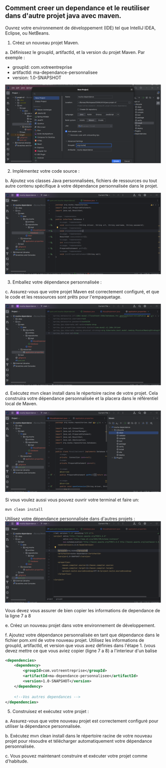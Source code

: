 ## Comment creer un dependance et le reutiliser dans d'autre projet java avec maven.


Ouvrez votre environnement de développement (IDE) tel que IntelliJ IDEA, Eclipse, ou NetBeans.

1. Créez un nouveau projet Maven.

a. Définissez le groupId, artifactId, et la version du projet Maven. Par exemple :
- groupId: com.votreentreprise
- artifactId: ma-dependance-personnalisee
- version: 1.0-SNAPSHOT

<img src="images/creation-project-in-intelij.png"  />


2. Implémentez votre code source :

b. Ajoutez vos classes Java personnalisées, fichiers de ressources ou tout autre contenu spécifique à votre dépendance personnalisée dans le projet.

<img src="images/create-your-classe-personnalize.png" />


3. Emballez votre dépendance personnalisée :

c. Assurez-vous que votre projet Maven est correctement configuré, et que le code et les ressources sont prêts pour l'empaquetage.

<img src="images/create-a-file-with-info-about-your-db.png" />

d. Exécutez mvn clean install dans le répertoire racine de votre projet. Cela construira votre dépendance personnalisée et la placera dans le référentiel local de Maven.

<img src="images/do-mvn-clean-install.png" />

Si vous voulez aussi vous pouvez ouvrir votre terminal et faire un:
```shell
mvn clean install
```


 Utilisez votre dépendance personnalisée dans d'autres projets :
 <img src="images/copie-info-dependance.png" />
 
 Vous devez vous assurer de bien copier les informations de dependance de la ligne 7 a 8

e. Créez un nouveau projet dans votre environnement de développement.

f. Ajoutez votre dépendance personnalisée en tant que dépendance dans le fichier pom.xml de votre nouveau projet. Utilisez les informations de groupId, artifactId, et version que vous avez définies dans l'étape 1.
(vous devez mettre ce que vous aviez copier (ligne 7 a 8) a l'interieur d'un balise <dependency></dependenc>

```xml
<dependencies>
    <dependency>
        <groupId>com.votreentreprise</groupId>
        <artifactId>ma-dependance-personnalisee</artifactId>
        <version>1.0-SNAPSHOT</version>
    </dependency>
    
    <!--Vos autres dependances -->
</dependencies>
```

5. Construisez et exécutez votre projet :

a. Assurez-vous que votre nouveau projet est correctement configuré pour utiliser la dépendance personnalisée.

b. Exécutez mvn clean install dans le répertoire racine de votre nouveau projet pour résoudre et télécharger automatiquement votre dépendance personnalisée.

c. Vous pouvez maintenant construire et exécuter votre projet comme d'habitude.
